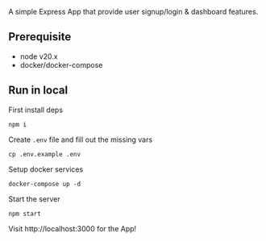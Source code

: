 A simple Express App that provide user signup/login & dashboard features.

## Prerequisite
- node v20.x
- docker/docker-compose

## Run in local 
First install deps
```
npm i
```

Create `.env` file and fill out the missing vars
```
cp .env.example .env
```

Setup docker services
```
docker-compose up -d
```

Start the server
```
npm start
```

Visit http://localhost:3000 for the App!
